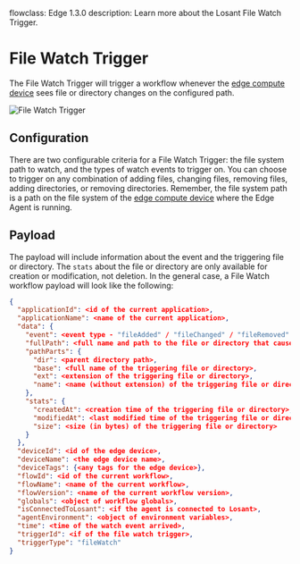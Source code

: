 flowclass: Edge 1.3.0
description: Learn more about the Losant File Watch Trigger.

# File Watch Trigger

The File Watch Trigger will trigger a workflow whenever the [edge compute device](/devices/edge-compute/) sees file or directory changes on the configured path.

![File Watch Trigger](/images/workflows/triggers/file-watch-trigger.png "File Watch Trigger")

## Configuration

There are two configurable criteria for a File Watch Trigger: the file system path to watch, and the types of watch events to trigger on. You can choose to trigger on any combination of adding files, changing files, removing files, adding directories, or removing directories. Remember, the file system path is a path on the file system of the [edge compute device](/devices/edge-compute/) where the Edge Agent is running.

## Payload

The payload will include information about the event and the triggering file or directory. The `stats` about the file or directory are only available for creation or modification, not deletion. In the general case, a File Watch workflow payload will look like the following:

```json
{
  "applicationId": <id of the current application>,
  "applicationName": <name of the current application>,
  "data": {
    "event": <event type - "fileAdded" / "fileChanged" / "fileRemoved" / "directoryAdded" / "directoryRemoved">,
    "fullPath": <full name and path to the file or directory that caused the event>,
    "pathParts": {
      "dir": <parent directory path>,
      "base": <full name of the triggering file or directory>,
      "ext": <extension of the triggering file or directory>,
      "name": <name (without extension) of the triggering file or directory>
    },
    "stats": {
      "createdAt": <creation time of the triggering file or directory>,
      "modifiedAt": <last modified time of the triggering file or directory>,
      "size": <size (in bytes) of the triggering file or directory>
    }
  },
  "deviceId": <id of the edge device>,
  "deviceName": <the edge device name>,
  "deviceTags": {<any tags for the edge device>},
  "flowId": <id of the current workflow>,
  "flowName": <name of the current workflow>,
  "flowVersion": <name of the current workflow version>,
  "globals": <object of workflow globals>,
  "isConnectedToLosant": <if the agent is connected to Losant>,
  "agentEnvironment": <object of environment variables>,
  "time": <time of the watch event arrived>,
  "triggerId": <if of the file watch trigger>,
  "triggerType": "fileWatch"
}
```

